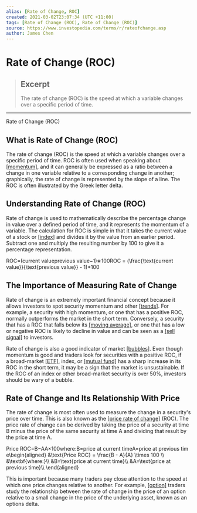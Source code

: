 ```yaml
---
alias: [Rate of Change, ROC]
created: 2021-03-02T23:07:34 (UTC +11:00)
tags: [Rate of Change (ROC), Rate of Change (ROC)]
source: https://www.investopedia.com/terms/r/rateofchange.asp
author: James Chen
---
```


# Rate of Change (ROC)

> ## Excerpt
> The rate of change (ROC) is the speed at which a variable changes over a specific period of time.

---

Rate of Change (ROC)
## What is Rate of Change (ROC)

The rate of change (ROC) is the speed at which a variable changes over a specific period of time. ROC is often used when speaking about [[momentum]](https://www.investopedia.com/terms/m/momentum.asp), and it can generally be expressed as a ratio between a change in one variable relative to a corresponding change in another; graphically, the rate of change is represented by the slope of a line. The ROC is often illustrated by the Greek letter delta.

## Understanding Rate of Change (ROC)

Rate of change is used to mathematically describe the percentage change in value over a defined period of time, and it represents the momentum of a variable. The calculation for ROC is simple in that it takes the current value of a stock or [[index]](https://www.investopedia.com/terms/m/marketindex.asp) and divides it by the value from an earlier period. Subtract one and multiply the resulting number by 100 to give it a percentage representation.

ROC\=(current valueprevious value−1)∗100ROC = (\\frac{\\text{current value}}{\\text{previous value}} - 1)\*100

## The Importance of Measuring Rate of Change

Rate of change is an extremely important financial concept because it allows investors to spot security momentum and other [[trends]](https://www.investopedia.com/terms/t/trend.asp). For example, a security with high momentum, or one that has a positive ROC, normally outperforms the market in the short term. Conversely, a security that has a ROC that falls below its [[moving average]](https://www.investopedia.com/terms/m/movingaverage.asp), or one that has a low or negative ROC is likely to decline in value and can be seen as a [[sell signal]](https://www.investopedia.com/terms/s/sell-signal.asp) to investors.

Rate of change is also a good indicator of market [[bubbles]](https://www.investopedia.com/terms/b/bubble.asp). Even though momentum is good and traders look for securities with a positive ROC, if a broad-market [[ETF]](https://www.investopedia.com/terms/e/etf.asp), index, or [[mutual fund]](https://www.investopedia.com/terms/m/mutualfund.asp) has a sharp increase in its ROC in the short term, it may be a sign that the market is unsustainable. If the ROC of an index or other broad-market security is over 50%, investors should be wary of a bubble.

## Rate of Change and Its Relationship With Price

The rate of change is most often used to measure the change in a security's price over time. This is also known as the [[price rate of change]](https://www.investopedia.com/terms/p/pricerateofchange.asp) (ROC). The price rate of change can be derived by taking the price of a security at time B minus the price of the same security at time A and dividing that result by the price at time A.

Price ROC\=B−AA×100where:B\=price at current timeA\=price at previous time\\begin{aligned} &\\text{Price ROC} = \\frac{B - A}{A} \\times 100 \\\\ &\\textbf{where:}\\\\ &B=\\text{price at current time}\\\\ &A=\\text{price at previous time}\\\\ \\end{aligned}

This is important because many traders pay close attention to the speed at which one price changes relative to another. For example, [[option]](https://www.investopedia.com/terms/o/option.asp) traders study the relationship between the rate of change in the price of an option relative to a small change in the price of the underlying asset, known as an options delta.
